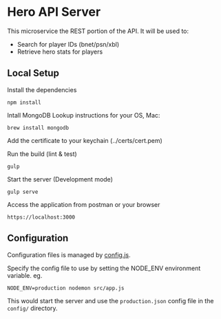 # Hero API Server
This microservice the REST portion of the API. It will be used to:

- Search for player IDs (bnet/psn/xbl)
- Retrieve hero stats for players

## Local Setup

Install the dependencies
```
npm install
```

Intall MongoDB
Lookup instructions for your OS, Mac:
```
brew install mongodb
```

Add the certificate to your keychain (../certs/cert.pem)


Run the build (lint & test)
```
gulp
```

Start the server (Development mode)
```
gulp serve
```

Access the application from postman or your browser
```
https://localhost:3000
```

## Configuration
Configuration files is managed by [config.js](https://www.npmjs.com/package/config).

Specify the config file to use by setting the NODE_ENV environment variable. eg.
```
NODE_ENV=production nodemon src/app.js
```

This would start the server and use the `production.json` config file in the `config/` directory.